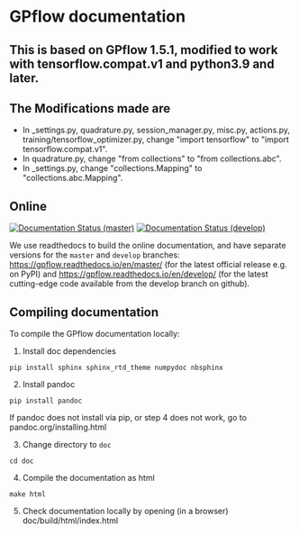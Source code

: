 # GPflow documentation

## This is based on GPflow 1.5.1, modified to work with tensorflow.compat.v1 and python3.9 and later.
## The Modifications made are
- In _settings.py, quadrature.py, session_manager.py, misc.py, actions.py, training/tensorflow_optimizer.py, change "import tensorflow" to "import tensorflow.compat.v1".
- In quadrature.py, change "from collections" to "from collections.abc".
- In _settings.py, change "collections.Mapping" to "collections.abc.Mapping".

## Online

[![Documentation Status (master)](https://readthedocs.org/projects/gpflow/badge/?version=master)](http://gpflow.readthedocs.io/en/master/?badge=master)
[![Documentation Status (develop)](https://readthedocs.org/projects/gpflow/badge/?version=develop)](http://gpflow.readthedocs.io/en/develop/?badge=develop)

We use readthedocs to build the online documentation, and have separate versions for the `master` and `develop` branches: https://gpflow.readthedocs.io/en/master/ (for the latest official release e.g. on PyPI) and https://gpflow.readthedocs.io/en/develop/ (for the latest cutting-edge code available from the develop branch on github).

## Compiling documentation

To compile the GPflow documentation locally:

1. Install doc dependencies
```
pip install sphinx sphinx_rtd_theme numpydoc nbsphinx
```
2. Install pandoc 
```
pip install pandoc
```
If pandoc does not install via pip, or step 4 does not work, go to pandoc.org/installing.html

3. Change directory to `doc`
```
cd doc
```

4. Compile the documentation as html
```
make html
```

5. Check documentation locally by opening (in a browser) doc/build/html/index.html
